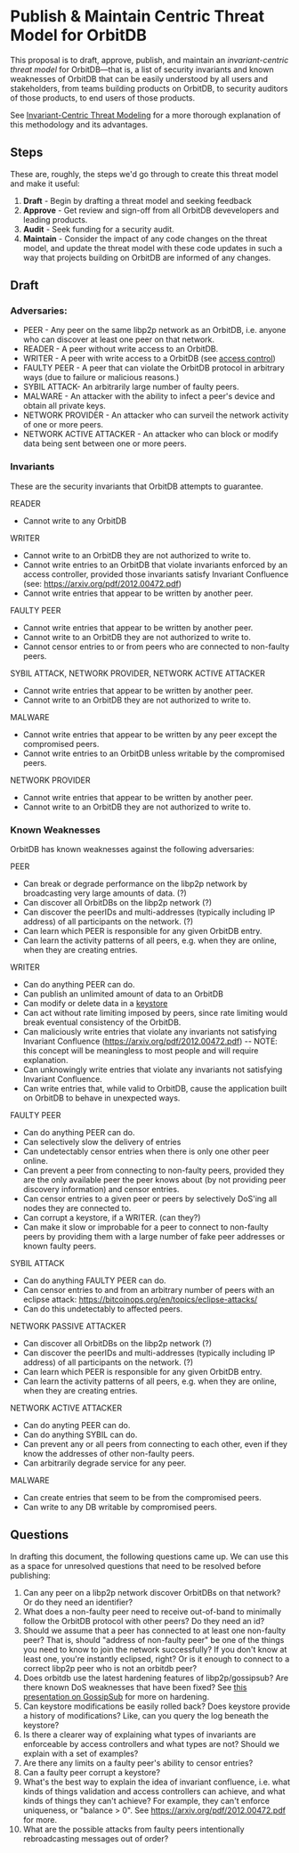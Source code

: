 # Publish & Maintain Centric Threat Model for OrbitDB

This proposal is to draft, approve, publish, and maintain an *invariant-centric threat model* for OrbitDB—that is, a list of security invariants and known weaknesses of OrbitDB that can be easily understood by all users and stakeholders, from teams building products on OrbitDB, to security auditors of those products, to end users of those products.

See [Invariant-Centric Threat Modeling](https://github.com/defuse/ictm#readme) for a more thorough explanation of this methodology and its advantages.

## Steps

These are, roughly, the steps we'd go through to create this threat model and make it useful:

1. **Draft** - Begin by drafting a threat model and seeking feedback  
2. **Approve** - Get review and sign-off from all OrbitDB devevelopers and leading products. 
3. **Audit** - Seek funding for a security audit. 
4. **Maintain** - Consider the impact of any code changes on the threat model, and update the threat model with these code updates in such a way that projects building on OrbitDB are informed of any changes.

## Draft 

### Adversaries:

* PEER - Any peer on the same libp2p network as an OrbitDB, i.e. anyone who can discover at least one peer on that network.
* READER - A peer without write access to an OrbitDB.
* WRITER  - A peer with write access to a OrbitDB (see [access control](https://github.com/orbitdb/orbit-db/blob/main/GUIDE.md#access-control)) 
* FAULTY PEER - A peer that can violate the OrbitDB protocol in arbitrary ways (due to failure or malicious reasons.)
* SYBIL ATTACK- An arbitrarily large number of faulty peers.
* MALWARE - An attacker with the ability to infect a peer's device and obtain all private keys.
* NETWORK PROVIDER - An attacker who can surveil the network activity of one or more peers.
* NETWORK ACTIVE ATTACKER - An attacker who can block or modify data being sent between one or more peers. 

### Invariants

These are the security invariants that OrbitDB attempts to guarantee.

READER

* Cannot write to any OrbitDB

WRITER

* Cannot write to an OrbitDB they are not authorized to write to.
* Cannot write entries to an OrbitDB that violate invariants enforced by an access controller, provided those invariants satisfy Invariant Confluence (see: https://arxiv.org/pdf/2012.00472.pdf)
* Cannot write entries that appear to be written by another peer. 

FAULTY PEER

* Cannot write entries that appear to be written by another peer. 
* Cannot write to an OrbitDB they are not authorized to write to.
* Cannot censor entries to or from peers who are connected to non-faulty peers.

SYBIL ATTACK, NETWORK PROVIDER, NETWORK ACTIVE ATTACKER

* Cannot write entries that appear to be written by another peer. 
* Cannot write to an OrbitDB they are not authorized to write to.

MALWARE

* Cannot write entries that appear to be written by any peer except the compromised peers.
* Cannot write entries to an OrbitDB unless writable by the compromised peers.

NETWORK PROVIDER

* Cannot write entries that appear to be written by another peer. 
* Cannot write to an OrbitDB they are not authorized to write to.

### Known Weaknesses

OrbitDB has known weaknesses against the following adversaries:

PEER

* Can break or degrade performance on the libp2p network by broadcasting very large amounts of data. (?)  
* Can discover all OrbitDBs on the libp2p network (?)
* Can discover the peerIDs and multi-addresses (typically including IP address) of all participants on the network. (?)
* Can learn which PEER is responsible for any given OrbitDB entry.
* Can learn the activity patterns of all peers, e.g. when they are online, when they are creating entries.

WRITER

* Can do anything PEER can do.
* Can publish an unlimited amount of data to an OrbitDB 
* Can modify or delete data in a [keystore](https://github.com/orbitdb/orbit-db-keystore)
* Can act without rate limiting imposed by peers, since rate limiting would break eventual consistency of the OrbitDB.
* Can maliciously write entries that violate any invariants not satisfying Invariant Confluence (https://arxiv.org/pdf/2012.00472.pdf) -- NOTE: this concept will be meaningless to most people and will require explanation. 
* Can unknowingly write entries that violate any invariants not satisfying Invariant Confluence.
* Can write entries that, while valid to OrbitDB, cause the application built on OrbitDB to behave in unexpected ways.

FAULTY PEER

* Can do anything PEER can do.
* Can selectively slow the delivery of entries
* Can undetectably censor entries when there is only one other peer online.
* Can prevent a peer from connecting to non-faulty peers, provided they are the only available peer the peer knows about (by not providing peer discovery information) and censor entries.
* Can censor entries to a given peer or peers by selectively DoS'ing all nodes they are connected to. 
* Can corrupt a keystore, if a WRITER. (can they?)
* Can make it slow or improbable for a peer to connect to non-faulty peers by providing them with a large number of fake peer addresses or known faulty peers. 

SYBIL ATTACK

* Can do anything FAULTY PEER can do.
* Can censor entries to and from an arbitrary number of peers with an eclipse attack: https://bitcoinops.org/en/topics/eclipse-attacks/
* Can do this undetectably to affected peers.

NETWORK PASSIVE ATTACKER

* Can discover all OrbitDBs on the libp2p network (?)
* Can discover the peerIDs and multi-addresses (typically including IP address) of all participants on the network. (?)
* Can learn which PEER is responsible for any given OrbitDB entry.
* Can learn the activity patterns of all peers, e.g. when they are online, when they are creating entries.

NETWORK ACTIVE ATTACKER

* Can do anyting PEER can do.
* Can do anything SYBIL can do.
* Can prevent any or all peers from connecting to each other, even if they know the addresses of other non-faulty peers.
* Can arbitrarily degrade service for any peer. 

MALWARE

* Can create entries that seem to be from the compromised peers.
* Can write to any DB writable by compromised peers.

## Questions

In drafting this document, the following questions came up. We can use this as a space for unresolved questions that need to be resolved before publishing:

1. Can any peer on a libp2p network discover OrbitDBs on that network? Or do they need an identifier?
2. What does a non-faulty peer need to receive out-of-band to minimally follow the OrbitDB protocol with other peers? Do they need an id?
3. Should we assume that a peer has connected to at least one non-faulty peer? That is, should "address of non-faulty peer" be one of the things you need to know to join the network successfully? If you don't know at least one, you're instantly eclipsed, right? Or is it enough to connect to a correct libp2p peer who is not an orbitdb peer?
4. Does orbitdb use the latest hardening features of libp2p/gossipsub? Are there known DoS weaknesses that have been fixed? See [this presentation on GossipSub](https://matrix.org/media/Enter-Gossipsub-Slidedeck.pdf) for more on hardening.
5. Can keystore modifications be easily rolled back? Does keystore provide a history of modifications? Like, can you query the log beneath the keystore?
6. Is there a clearer way of explaining what types of invariants are enforceable by access controllers and what types are not? Should we explain with a set of examples? 
7. Are there any limits on a faulty peer's ability to censor entries?
8. Can a faulty peer corrupt a keystore?
9. What's the best way to explain the idea of invariant confluence, i.e. what kinds of things validation and access controllers can achieve, and what kinds of things they can't achieve? For example, they can't enforce uniqueness, or "balance > 0". See https://arxiv.org/pdf/2012.00472.pdf for more.
10. What are the possible attacks from faulty peers intentionally rebroadcasting messages out of order?


